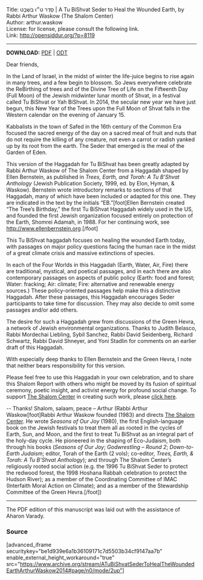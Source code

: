 <html>
<head></head>
<body>
Title: סֵדֶר ט״וּ בִּשְׁבָט | A Tu BiShvat Seder to Heal the Wounded Earth, by Rabbi Arthur Waskow (The Shalom Center)<br />
Author: arthur.waskow<br />
License: for license, please consult the following link.<br />
Link: <a href="http://opensiddur.org/?p=8119">http://opensiddur.org/?p=8119</a>
<p />
<hr />

<strong>DOWNLOAD:</strong> <a href="https://opensiddur.org/wp-content/uploads/2014/01/Shalom-Center-A-Tu-BiShvat-Seder-to-Heal-the-Wounded-Earth.pdf">PDF</a> | <a href="https://opensiddur.org/wp-content/uploads/2014/01/Shalom-Center-A-Tu-BiShvat-Seder-to-Heal-the-Wounded-Earth.odt">ODT</a>

Dear friends,

In the Land of Israel, in the midst of winter the life-juice begins to rise again in many trees, and a few begin to blossom. So Jews everywhere celebrate  the ReBirthing of trees and of the Divine Tree of Life on the Fifteenth Day (Full Moon)  of the Jewish midwinter lunar month of Shvat, in a festival called Tu BiShvat or Yah BiShvat. In 2014, the secular new year we have just begun, this New Year of the Trees upon the Full Moon of Shvat falls in the Western calendar on the evening of January 15.

Kabbalists in the town of Safed in the 16th century of the Common Era focused the sacred energy of the day on a sacred meal of fruit and nuts that do not require the killing of any creature, not even a carrot or radish yanked up by its root from the earth. The Seder that emerged is the meal of the Garden of Eden.

This version of the Haggadah for Tu BiShvat has been greatly adapted by Rabbi Arthur Waskow of The Shalom Center from a Haggadah shaped by Ellen Bernstein, as published in <em>Trees, Earth, and Torah: A Tu B'Shvat Anthology</em> (Jewish Publication Society, 1999, ed. by Elon, Hyman, &amp; Waskow).  Bernstein wrote introductory remarks to sections of that Haggadah, many of which have been included or adapted for this one. They are indicated in the text by the initials “EB.”[foot]Ellen Bernstein created “The Tree’s Birthday,” the first Tu BiShvat Haggadah widely used in the US, and founded the first Jewish organization focused entirely on protection of the Earth, Shomrei Adamah, in 1988. For her continuing work, see <a href="http://www.ellenbernstein.org">http://www.ellenbernstein.org</a>.[/foot]

This Tu BiShvat haggadah focuses on healing the wounded Earth today, with passages on major policy questions facing the human race in the midst of a great climate crisis and massive extinctions of species.

In each of the Four Worlds in this Haggadah (Earth, Water, Air, Fire) there are traditional, mystical, and poetical passages, and in each there are also contemporary passages on aspects of public policy (Earth: food and forest; Water: fracking; Air: climate; Fire: alternative and renewable energy sources.) These policy-oriented passages help make this a distinctive Haggadah. After these passages, this Haggadah encourages Seder participants to take time for discussion. They may also decide to omit some passages and/or add others.

The desire for such a Haggadah grew from discussions of the Green Hevra, a network of Jewish environmental organizations. Thanks to Judith Belasco, Rabbi Mordechai Liebling, Sybil Sanchez, Rabbi David Seidenberg, Richard Schwartz, Rabbi David Shneyer, and Yoni Stadlin for comments on an earlier draft of this Haggadah.

With especially deep thanks to Ellen Bernstein and the Green Hevra, I note that neither bears responsibility for this version.

Please feel free to use this Haggadah in your own celebration, and to share this Shalom Report with others who might be moved by its fusion of spiritual ceremony, poetic insight, and activist energy for profound social change. To support <a href="https://theshalomcenter.org">The Shalom Center</a> in creating such work, please <a href="https://theshalomcenter.org/civicrm/contribute/transact?reset=1&id=1">click here</a>.

--  Thanks! Shalom, salaam, peace –  Arthur (Rabbi Arthur Waskow[foot]Rabbi Arthur Waskow founded (1983) and directs <a href="http://theshalomcenter.org">The Shalom Center</a>. He wrote <em>Seasons of Our Joy</em> (1980), the first English-language book on the Jewish festivals to treat them all as rooted in the cycles of Earth, Sun, and Moon, and the first to treat Tu BiShvat as an integral part of the holy-day cycle. He pioneered in the shaping of Eco-Judaism, both through his books (<em>Seasons of Our Joy</em>; <em>Godwrestling – Round 2</em>; <em>Down-to-Earth Judaism</em>; editor, Torah of the Earth  (2 vols); co-editor, <em>Trees, Earth, &amp; Torah: A Tu B’Shvat Anthology</em>); and through The Shalom Center’s religiously rooted social action (e.g. the 1996 Tu BiShvat Seder to protect the redwood forest, the 1998 Hoshana Rabbah celebration to protect the Hudson River); as a member of the Coordinating Committee of IMAC (Interfaith Moral Action on Climate); and as a member of the Stewardship Committee of the Green Hevra.[/foot])

<hr />

The PDF edition of this manuscript was laid out with the assistance of Aharon Varady.

<h3>Source</h3>

[advanced_iframe securitykey="be1d939e6a1b36109171c7d5503b34cf9147aa7b" enable_external_height_workaround="true" src="https://www.archive.org/stream/ATuBiShvatSederToHealTheWoundedEarthArthurWaskow2014#page/n0/mode/2up"]
</body>
</html>